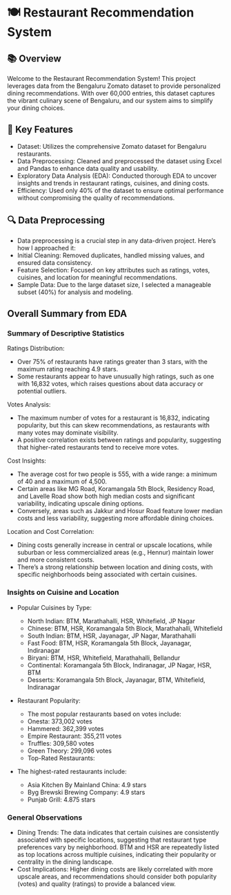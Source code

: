 # 🍽️ Restaurant Recommendation System

## 📚 Overview
Welcome to the Restaurant Recommendation System! This project leverages data from the Bengaluru Zomato dataset to provide personalized dining recommendations. With over 60,000 entries, this dataset captures the vibrant culinary scene of Bengaluru, and our system aims to simplify your dining choices.

## 🌟 Key Features
* Dataset: Utilizes the comprehensive Zomato dataset for Bengaluru restaurants.
* Data Preprocessing: Cleaned and preprocessed the dataset using Excel and Pandas to enhance data quality and usability.
* Exploratory Data Analysis (EDA): Conducted thorough EDA to uncover insights and trends in restaurant ratings, cuisines, and dining costs.
* Efficiency: Used only 40% of the dataset to ensure optimal performance without compromising the quality of recommendations.

## 🔍 Data Preprocessing
* Data preprocessing is a crucial step in any data-driven project. Here’s how I approached it:
* Initial Cleaning: Removed duplicates, handled missing values, and ensured data consistency.
* Feature Selection: Focused on key attributes such as ratings, votes, cuisines, and location for meaningful recommendations.
* Sample Data: Due to the large dataset size, I selected a manageable subset (40%) for analysis and modeling.

## Overall Summary from EDA
### Summary of Descriptive Statistics
Ratings Distribution:
* Over 75% of restaurants have ratings greater than 3 stars, with the maximum rating reaching 4.9 stars.
* Some restaurants appear to have unusually high ratings, such as one with 16,832 votes, which raises questions about data accuracy or potential outliers.

Votes Analysis:
* The maximum number of votes for a restaurant is 16,832, indicating popularity, but this can skew recommendations, as restaurants with many votes may dominate visibility.
* A positive correlation exists between ratings and popularity, suggesting that higher-rated restaurants tend to receive more votes.

Cost Insights:
* The average cost for two people is 555, with a wide range: a minimum of 40 and a maximum of 4,500.
* Certain areas like MG Road, Koramangala 5th Block, Residency Road, and Lavelle Road show both high median costs and significant variability, indicating upscale dining options.
* Conversely, areas such as Jakkur and Hosur Road feature lower median costs and less variability, suggesting more affordable dining choices.

Location and Cost Correlation:
* Dining costs generally increase in central or upscale locations, while suburban or less commercialized areas (e.g., Hennur) maintain lower and more consistent costs.
* There’s a strong relationship between location and dining costs, with specific neighborhoods being associated with certain cuisines.

### Insights on Cuisine and Location

* Popular Cuisines by Type:
  * North Indian: BTM, Marathahalli, HSR, Whitefield, JP Nagar
  * Chinese: BTM, HSR, Koramangala 5th Block, Marathahalli, Whitefield
  * South Indian: BTM, HSR, Jayanagar, JP Nagar, Marathahalli
  * Fast Food: BTM, HSR, Koramangala 5th Block, Jayanagar, Indiranagar
  * Biryani: BTM, HSR, Whitefield, Marathahalli, Bellandur
  * Continental: Koramangala 5th Block, Indiranagar, JP Nagar, HSR, BTM
  * Desserts: Koramangala 5th Block, Jayanagar, BTM, Whitefield, Indiranagar

* Restaurant Popularity:
  * The most popular restaurants based on votes include:
  * Onesta: 373,002 votes
  * Hammered: 362,399 votes
  * Empire Restaurant: 355,211 votes
  * Truffles: 309,580 votes
  * Green Theory: 299,096 votes
  * Top-Rated Restaurants:

* The highest-rated restaurants include:
  * Asia Kitchen By Mainland China: 4.9 stars
  * Byg Brewski Brewing Company: 4.9 stars
  * Punjab Grill: 4.875 stars

### General Observations

* Dining Trends: The data indicates that certain cuisines are consistently associated with specific locations, suggesting that restaurant type preferences vary by neighborhood. BTM and HSR are repeatedly listed as top locations across multiple cuisines, indicating their popularity or centrality in the dining landscape.
* Cost Implications: Higher dining costs are likely correlated with more upscale areas, and recommendations should consider both popularity (votes) and quality (ratings) to provide a balanced view.
